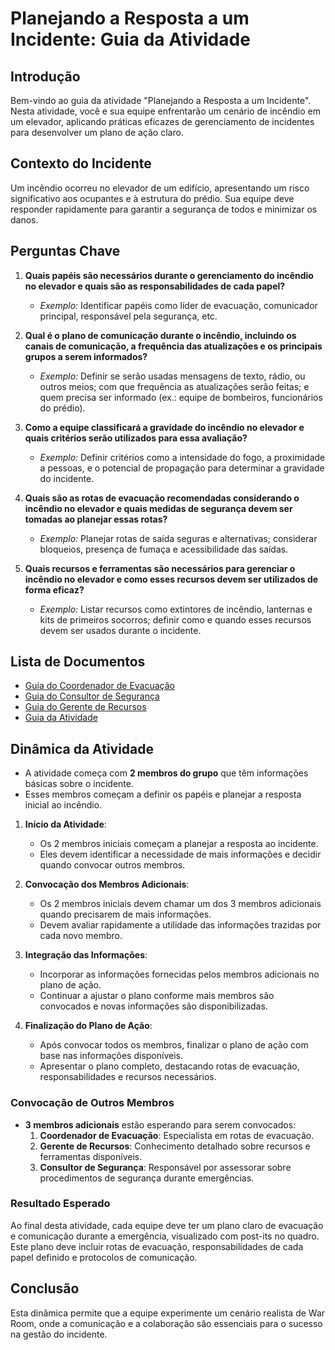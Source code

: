 # Planejando a Resposta a um Incidente: Guia da Atividade

## Introdução

Bem-vindo ao guia da atividade "Planejando a Resposta a um Incidente". Nesta atividade, você e sua equipe enfrentarão um cenário de incêndio em um elevador, aplicando práticas eficazes de gerenciamento de incidentes para desenvolver um plano de ação claro.

## Contexto do Incidente

Um incêndio ocorreu no elevador de um edifício, apresentando um risco significativo aos ocupantes e à estrutura do prédio. Sua equipe deve responder rapidamente para garantir a segurança de todos e minimizar os danos.

## Perguntas Chave

1. **Quais papéis são necessários durante o gerenciamento do incêndio no elevador e quais são as responsabilidades de cada papel?**
   - *Exemplo:* Identificar papéis como líder de evacuação, comunicador principal, responsável pela segurança, etc.

2. **Qual é o plano de comunicação durante o incêndio, incluindo os canais de comunicação, a frequência das atualizações e os principais grupos a serem informados?**
   - *Exemplo:* Definir se serão usadas mensagens de texto, rádio, ou outros meios; com que frequência as atualizações serão feitas; e quem precisa ser informado (ex.: equipe de bombeiros, funcionários do prédio).

3. **Como a equipe classificará a gravidade do incêndio no elevador e quais critérios serão utilizados para essa avaliação?**
   - *Exemplo:* Definir critérios como a intensidade do fogo, a proximidade a pessoas, e o potencial de propagação para determinar a gravidade do incidente.

4. **Quais são as rotas de evacuação recomendadas considerando o incêndio no elevador e quais medidas de segurança devem ser tomadas ao planejar essas rotas?**
   - *Exemplo:* Planejar rotas de saída seguras e alternativas; considerar bloqueios, presença de fumaça e acessibilidade das saídas.

5. **Quais recursos e ferramentas são necessários para gerenciar o incêndio no elevador e como esses recursos devem ser utilizados de forma eficaz?**
   - *Exemplo:* Listar recursos como extintores de incêndio, lanternas e kits de primeiros socorros; definir como e quando esses recursos devem ser usados durante o incidente.

## Lista de Documentos

- [Guia do Coordenador de Evacuação](./GUIA_CE.md)
- [Guia do Consultor de Segurança](./GUIA_CS.md)
- [Guia do Gerente de Recursos](./GUIA_GR.md)
- [Guia da Atividade](./GUIA.md)

## Dinâmica da Atividade

- A atividade começa com **2 membros do grupo** que têm informações básicas sobre o incidente.
- Esses membros começam a definir os papéis e planejar a resposta inicial ao incêndio.

1. **Início da Atividade**:
   - Os 2 membros iniciais começam a planejar a resposta ao incidente.
   - Eles devem identificar a necessidade de mais informações e decidir quando convocar outros membros.

2. **Convocação dos Membros Adicionais**:
   - Os 2 membros iniciais devem chamar um dos 3 membros adicionais quando precisarem de mais informações.
   - Devem avaliar rapidamente a utilidade das informações trazidas por cada novo membro.

3. **Integração das Informações**:
   - Incorporar as informações fornecidas pelos membros adicionais no plano de ação.
   - Continuar a ajustar o plano conforme mais membros são convocados e novas informações são disponibilizadas.

4. **Finalização do Plano de Ação**:
   - Após convocar todos os membros, finalizar o plano de ação com base nas informações disponíveis.
   - Apresentar o plano completo, destacando rotas de evacuação, responsabilidades e recursos necessários.

### Convocação de Outros Membros

- **3 membros adicionais** estão esperando para serem convocados:
  1. **Coordenador de Evacuação**: Especialista em rotas de evacuação.
  2. **Gerente de Recursos**: Conhecimento detalhado sobre recursos e ferramentas disponíveis.
  3. **Consultor de Segurança**: Responsável por assessorar sobre procedimentos de segurança durante emergências.

### Resultado Esperado

Ao final desta atividade, cada equipe deve ter um plano claro de evacuação e comunicação durante a emergência, visualizado com post-its no quadro. Este plano deve incluir rotas de evacuação, responsabilidades de cada papel definido e protocolos de comunicação.

## Conclusão

Esta dinâmica permite que a equipe experimente um cenário realista de War Room, onde a comunicação e a colaboração são essenciais para o sucesso na gestão do incidente.
